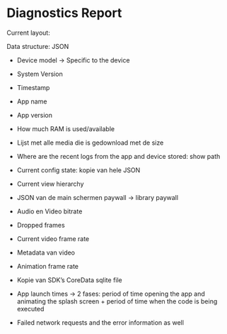 # Diagnostics Report

Current layout:

Data structure: JSON

* Device model -> Specific to the device
* System Version
* Timestamp 
* App name
* App version 

* How much RAM is used/available
* Lijst met alle media die is gedownload met de size 
* Where are the recent logs from the app and device stored: show path

* Current config state: kopie van hele JSON
* Current view hierarchy 
* JSON van de main schermen paywall -> library paywall

* Audio en Video bitrate
* Dropped frames
* Current video frame rate
* Metadata van video
* Animation frame rate

* Kopie van SDK’s CoreData sqlite file

* App launch times -> 2 fases: period of time opening the app and animating the splash screen + period of time when the code is being executed
* Failed network requests and the error information as well

